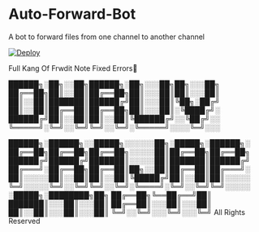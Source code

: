 # Auto-Forward-Bot
A bot to forward files from one channel to another channel


[![Deploy](https://www.herokucdn.com/deploy/button.svg)](https://heroku.com/deploy?template=https://github.com/Jeolpaul/Auto-ForwardBot)


Full Kang Of Frwdit
Note Fixed Errors💞



██████╗░██╗░░██╗██████╗░██╗░░░██╗██╗░░░██╗
██╔══██╗██║░░██║██╔══██╗██║░░░██║██║░░░██║
██║░░██║███████║██████╔╝██║░░░██║╚██╗░██╔╝
██║░░██║██╔══██║██╔══██╗██║░░░██║░╚████╔╝░
██████╔╝██║░░██║██║░░██║╚██████╔╝░░╚██╔╝░░
╚═════╝░╚═╝░░╚═╝╚═╝░░╚═╝░╚═════╝░░░░╚═╝░░░

██████╗░██████╗░░█████╗░░░░░░██╗░█████╗░██████╗░
██╔══██╗██╔══██╗██╔══██╗░░░░░██║██╔══██╗██╔══██╗
██████╔╝██████╔╝███████║░░░░░██║███████║██████╔╝
██╔═══╝░██╔══██╗██╔══██║██╗░░██║██╔══██║██╔═══╝░
██║░░░░░██║░░██║██║░░██║╚█████╔╝██║░░██║██║░░░░░
╚═╝░░░░░╚═╝░░╚═╝╚═╝░░╚═╝░╚════╝░╚═╝░░╚═╝╚═╝░░░░░
░█████╗░████████╗██╗
██╔══██╗╚══██╔══╝██║
███████║░░░██║░░░██║
██╔══██║░░░██║░░░██║
██║░░██║░░░██║░░░██║
╚═╝░░╚═╝░░░╚═╝░░░╚═╝
All Rights Reserved 
